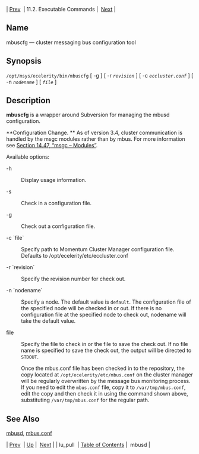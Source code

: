 | [Prev](executable.lu_pull)  | 11.2. Executable Commands |  [Next](executable.mbusd.php) |

<a name="executable.mbuscfg"></a>
## Name

mbuscfg — cluster messaging bus configuration tool

## Synopsis

`/opt/msys/ecelerity/bin/mbuscfg` [ -g ] [ -r *`revision`* ] [ -c *`eccluster.conf`* ] [ -n *`nodename`* ] [ *`file`* ]

<a name="idp14731200"></a>
## Description

**mbuscfg** is a wrapper around Subversion for managing the mbusd configuration.

**Configuration Change. ** As of version 3.4, cluster communication is handled by the msgc modules rather than by mbus. For more information see [Section 14.47, “msgc – Modules”](modules.msgc "14.47. msgc – Modules").

Available options:

<dl class="variablelist">

<dt>-h</dt>

<dd>

Display usage information.

</dd>

<dt>-s</dt>

<dd>

Check in a configuration file.

</dd>

<dt>-g</dt>

<dd>

Check out a configuration file.

</dd>

<dt>-c `file`</dt>

<dd>

Specify path to Momentum Cluster Manager configuration file. Defaults to /opt/ecelerity/etc/eccluster.conf

</dd>

<dt>-r `revision`</dt>

<dd>

Specify the revision number for check out.

</dd>

<dt>-n `nodename`</dt>

<dd>

Specify a node. The default value is `default`. The configuration file of the specified node will be checked in or out. If there is no configuration file at the specified node to check out, nodename will take the default value.

</dd>

<dt>file</dt>

<dd>

Specify the file to check in or the file to save the check out. If no file name is specified to save the check out, the output will be directed to `STDOUT`.

Once the mbus.conf file has been checked in to the repository, the copy located at `/opt/ecelerity/etc/mbus.conf` on the cluster manager will be regularly overwritten by the message bus monitoring process. If you need to edit the `mbus.conf` file, copy it to `/var/tmp/mbus.conf`, edit the copy and then check it in using the command shown above, substituting `/var/tmp/mbus.conf` for the regular path.

</dd>

</dl>

<a name="idp14753232"></a>
## See Also

[mbusd](executable.mbusd "mbusd"), [mbus.conf](mbus.conf.php "mbus.conf")

| [Prev](executable.lu_pull)  | [Up](exe.commands.details.php) |  [Next](executable.mbusd.php) |
| lu_pull  | [Table of Contents](index) |  mbusd |
